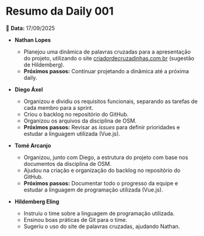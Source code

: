 # Resumo da Daily 001

📅 **Data:** 17/09/2025  

- **Nathan Lopes**
  - Planejou uma dinâmica de palavras cruzadas para a apresentação do projeto, utilizando o site [criadordecruzadinhas.com.br](https://criadordecruzadinhas.com.br) (sugestão de Hildemberg).
  - **Próximos passos:** Continuar projetando a dinâmica até a próxima daily.

- **Diego Áxel**
  - Organizou e dividiu os requisitos funcionais, separando as tarefas de cada membro para a sprint.
  - Criou o backlog no repositório do GitHub.
  - Organizou os arquivos da disciplina de OSM.
  - **Próximos passos:** Revisar as *issues* para definir prioridades e estudar a linguagem utilizada (Vue.js).

- **Tomé Arcanjo**
  - Organizou, junto com Diego, a estrutura do projeto com base nos documentos da disciplina de OSM.
  - Ajudou na criação e organização do backlog no repositório do GitHub.
  - **Próximos passos:** Documentar todo o progresso da equipe e estudar a linguagem de programação utilizada (Vue.js).

- **Hildemberg Eling**
  - Instruiu o time sobre a linguagem de programação utilizada.
  - Ensinou boas práticas de Git para o time.
  - Sugeriu o uso do site de palavras cruzadas, ajudando Nathan.

